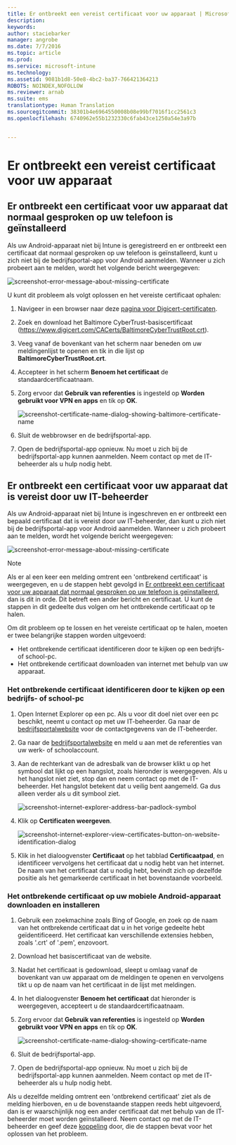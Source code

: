 ```yaml
---
title: Er ontbreekt een vereist certificaat voor uw apparaat | Microsoft Intune
description: 
keywords: 
author: staciebarker
manager: angrobe
ms.date: 7/7/2016
ms.topic: article
ms.prod: 
ms.service: microsoft-intune
ms.technology: 
ms.assetid: 9081b1d8-50e8-4bc2-ba37-766421364213
ROBOTS: NOINDEX,NOFOLLOW
ms.reviewer: arnab
ms.suite: ems
translationtype: Human Translation
ms.sourcegitcommit: 38301b4e6964550008b08e99bf7016f1cc2561c3
ms.openlocfilehash: 6740962e55b1232330c6fab43ce1250a54e3a97b


---
```



# Er ontbreekt een vereist certificaat voor uw apparaat


## Er ontbreekt een certificaat voor uw apparaat dat normaal gesproken op uw telefoon is geïnstalleerd
Als uw Android-apparaat niet bij Intune is geregistreerd en er ontbreekt een certificaat dat normaal gesproken op uw telefoon is geïnstalleerd, kunt u zich niet bij de bedrijfsportal-app voor Android aanmelden. Wanneer u zich probeert aan te melden, wordt het volgende bericht weergegeven:

![screenshot-error-message-about-missing-certificate](./media/andr-cert_install-1-cert_missing.png)

U kunt dit probleem als volgt oplossen en het vereiste certificaat ophalen:

1.  Navigeer in een browser naar deze [pagina voor Digicert-certificaten](https://www.digicert.com/digicert-root-certificates.htm).

2.  Zoek en download het Baltimore CyberTrust-basiscertificaat (https://www.digicert.com/CACerts/BaltimoreCyberTrustRoot.crt).

3.  Veeg vanaf de bovenkant van het scherm naar beneden om uw meldingenlijst te openen en tik in die lijst op **BaltimoreCyberTrustRoot.crt**.

4.  Accepteer in het scherm **Benoem het certificaat** de standaardcertificaatnaam.

5. Zorg ervoor dat **Gebruik van referenties** is ingesteld op **Worden gebruikt voor VPN en apps** en tik op **OK**.

    ![screenshot-certificate-name-dialog-showing-baltimore-certificate-name](./media/andr-cert_install-2-add_cert_name.png)

6. Sluit de webbrowser en de bedrijfsportal-app.

7. Open de bedrijfsportal-app opnieuw. Nu moet u zich bij de bedrijfsportal-app kunnen aanmelden. Neem contact op met de IT-beheerder als u hulp nodig hebt.

## Er ontbreekt een certificaat voor uw apparaat dat is vereist door uw IT-beheerder
Als uw Android-apparaat niet bij Intune is ingeschreven en er ontbreekt een bepaald certificaat dat is vereist door uw IT-beheerder, dan kunt u zich niet bij de bedrijfsportal-app voor Android aanmelden. Wanneer u zich probeert aan te melden, wordt het volgende bericht weergegeven:

![screenshot-error-message-about-missing-certificate](./media/andr-cert_install-1-cert_missing.png)

>[!NOTE]
> Als er al een keer een melding omtrent een 'ontbrekend certificaat' is weergegeven, en u de stappen hebt gevolgd in [Er ontbreekt een certificaat voor uw apparaat dat normaal gesproken op uw telefoon is geïnstalleerd](#your-device-is-missing-a-certificate-that-usually-comes-installed-on-your-phone), dan is dit in orde. Dit betreft een ander bericht en certificaat. U kunt de stappen in dit gedeelte dus volgen om het ontbrekende certificaat op te halen.

Om dit probleem op te lossen en het vereiste certificaat op te halen, moeten er twee belangrijke stappen worden uitgevoerd:

- Het ontbrekende certificaat identificeren door te kijken op een bedrijfs- of school-pc.
- Het ontbrekende certificaat downloaden van internet met behulp van uw apparaat.

### Het ontbrekende certificaat identificeren door te kijken op een bedrijfs- of school-pc

1. Open Internet Explorer op een pc. Als u voor dit doel niet over een pc beschikt, neemt u contact op met uw IT-beheerder. Ga naar de [bedrijfsportalwebsite](http://portal.manage.microsoft.com) voor de contactgegevens van de IT-beheerder.

2. Ga naar de [bedrijfsportalwebsite](http://portal.manage.microsoft.com) en meld u aan met de referenties van uw werk- of schoolaccount.

3. Aan de rechterkant van de adresbalk van de browser klikt u op het symbool dat lijkt op een hangslot, zoals hieronder is weergegeven. Als u het hangslot niet ziet, stop dan en neem contact op met de IT-beheerder. Het hangslot betekent dat u veilig bent aangemeld. Ga dus alleen verder als u dit symbool ziet.

    ![screenshot-internet-explorer-address-bar-padlock-symbol](./media/andr-missing-cert-ie-padlock-symbol.png)

4. Klik op **Certificaten weergeven**.

    ![screenshot-internet-explorer-view-certificates-button-on-website-identification-dialog](./media/andr-missg-cert-ie-view-cert-button.png)

5. Klik in het dialoogvenster **Certificaat** op het tabblad **Certificaatpad**, en identificeer vervolgens het certificaat dat u nodig hebt van het internet. De naam van het certificaat dat u nodig hebt, bevindt zich op dezelfde positie als het gemarkeerde certificaat in het bovenstaande voorbeeld.

### Het ontbrekende certificaat op uw mobiele Android-apparaat downloaden en installeren

1. Gebruik een zoekmachine zoals Bing of Google, en zoek op de naam van het ontbrekende certificaat dat u in het vorige gedeelte hebt geïdentificeerd. Het certificaat kan verschillende extensies hebben, zoals '.crt' of '.pem', enzovoort.

2. Download het basiscertificaat van de website.

3. Nadat het certificaat is gedownload, sleept u omlaag vanaf de bovenkant van uw apparaat om de meldingen te openen en vervolgens tikt u op de naam van het certificaat in de lijst met meldingen.

4. In het dialoogvenster **Benoem het certificaat** dat hieronder is weergegeven, accepteert u de standaardcertificaatnaam.

5. Zorg ervoor dat **Gebruik van referenties** is ingesteld op **Worden gebruikt voor VPN en apps** en tik op **OK**.

    ![screenshot-certificate-name-dialog-showing-certificate-name](./media/andr-missing-cert-cert-name.png)

6. Sluit de bedrijfsportal-app.

7. Open de bedrijfsportal-app opnieuw. Nu moet u zich bij de bedrijfsportal-app kunnen aanmelden. Neem contact op met de IT-beheerder als u hulp nodig hebt.

Als u dezelfde melding omtrent een 'ontbrekend certificaat' ziet als de melding hierboven, en u de bovenstaande stappen reeds hebt uitgevoerd, dan is er waarschijnlijk nog een ander certificaat dat met behulp van de IT-beheerder moet worden geïnstalleerd. Neem contact op met de IT-beheerder en geef deze [koppeling](/intune/troubleshoot/troubleshoot-device-enrollment-in-intune#android-certificate-issues) door, die de stappen bevat voor het oplossen van het probleem.





<!--HONumber=Aug16_HO5-->


